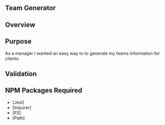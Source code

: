 ## Team Generator

## Overview 

## Purpose
As a manager I wanted an easy way to to generate my teams information for clients. 
## Validation

## NPM Packages Required
* [Jest]
* [Inquirer]
* [FS]
* [Path]